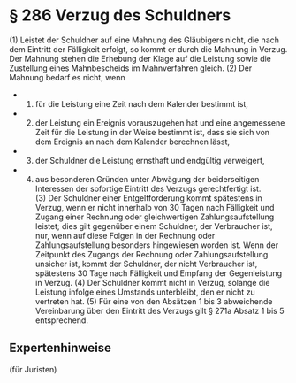 # § 286 Verzug des Schuldners
(1) Leistet der Schuldner auf eine Mahnung des Gläubigers nicht, die nach dem Eintritt der Fälligkeit erfolgt, so kommt er durch die Mahnung in Verzug. Der Mahnung stehen die Erhebung der Klage auf die Leistung sowie die Zustellung eines Mahnbescheids im Mahnverfahren gleich.
(2) Der Mahnung bedarf es nicht, wenn
* 1. für die Leistung eine Zeit nach dem Kalender bestimmt ist,
* 2. der Leistung ein Ereignis vorauszugehen hat und eine angemessene Zeit für die Leistung in der Weise bestimmt ist, dass sie sich von dem Ereignis an nach dem Kalender berechnen lässt,
* 3. der Schuldner die Leistung ernsthaft und endgültig verweigert,
* 4. aus besonderen Gründen unter Abwägung der beiderseitigen Interessen der sofortige Eintritt des Verzugs gerechtfertigt ist.  
(3) Der Schuldner einer Entgeltforderung kommt spätestens in Verzug, wenn er nicht innerhalb von 30 Tagen nach Fälligkeit und Zugang einer Rechnung oder gleichwertigen Zahlungsaufstellung leistet; dies gilt gegenüber einem Schuldner, der Verbraucher ist, nur, wenn auf diese Folgen in der Rechnung oder Zahlungsaufstellung besonders hingewiesen worden ist. Wenn der Zeitpunkt des Zugangs der Rechnung oder Zahlungsaufstellung unsicher ist, kommt der Schuldner, der nicht Verbraucher ist, spätestens 30 Tage nach Fälligkeit und Empfang der Gegenleistung in Verzug.
(4) Der Schuldner kommt nicht in Verzug, solange die Leistung infolge eines Umstands unterbleibt, den er nicht zu vertreten hat.
(5) Für eine von den Absätzen 1 bis 3 abweichende Vereinbarung über den Eintritt des Verzugs gilt § 271a Absatz 1 bis 5 entsprechend.
## Expertenhinweise
(für Juristen)